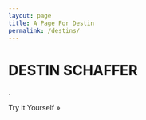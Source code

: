 ```yaml
---
layout: page
title: A Page For Destin
permalink: /destins/
---
```




<html>
<head>
<title>Page Title</title>
</head>
<body>

<h1>DESTIN SCHAFFER</h1>
<p>.</p>

</body>
</html>
Try it Yourself »


